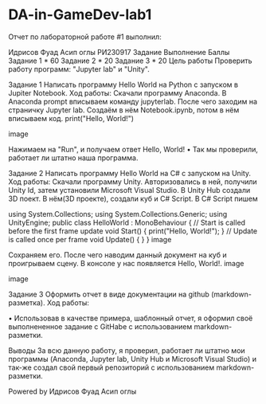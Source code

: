 # DA-in-GameDev-lab1
Отчет по лабораторной работе #1 выполнил:

Идрисов Фуад Асип оглы
РИ230917
Задание	Выполнение	Баллы
Задание 1	*	60
Задание 2	*	20
Задание 3	*	20
Цель работы
Проверить работу программ: "Jupyter lab" и "Unity".

Задание 1
Написать программу Hello World на Python с запуском в Jupiter Notebook. Ход работы: Скачали программу Anaconda. В Anaconda prompt вписываем команду jupyterlab. После чего заходим на страничку Jupyter lab. Создаём в нём Notebook.ipynb, потом в нём вписываем код. print("Hello, World!")

image

Нажимаем на "Run", и получаем ответ Hello, World! • Так мы проверили, работает ли штатно наша программа.

Задание 2
Написать программу Hello World на C# с запуском на Unity. Ход работы: Скачали программу Unity. Авторизовались в ней, получили Unity Id, затем установили Microsoft Visual Studio. В Unity Hub создали 3D поект. В нём(3D проекте), создали куб и C# Script. В C# Script пишем

using System.Collections;
using System.Collections.Generic;
using UnityEngine;
public class HelloWorld : MonoBehaviour
{
    // Start is called before the first frame update
    void Start()
    {
        print("Hello, World!");
    }
    // Update is called once per frame
    void Update()
    {
    }
}
image

Сохраняем его. После чего наводим данный документ на куб и проигрываем сцену. В консоле у нас появляется Hello, World!. image

image

Задание 3
Оформить отчет в виде документации на github (markdown-разметка).
Ход работы:

• Использовав в качестве примера, шаблонный отчет, я оформил своё выполнененное задание с GitHabe с использованием markdown-разметки.

Выводы
За всю данную работу, я проверил, работает ли штатно мои программы (Anaconda, Jupyter lab, Unity Hub и Microsoft Visual Studio) и так-же создал свой первый репозиторий с использованием markdown-разметки.

Powered by
Идрисов Фуад Асип оглы
